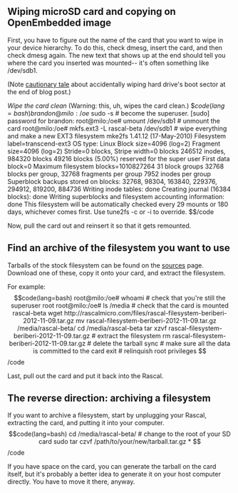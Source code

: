 ## Wiping microSD card and copying on OpenEmbedded image ##

First, you have to figure out the name of the card that you want to wipe in your device hierarchy. To do this, check dmesg, insert the card, and then check dmesg again. The new text that shows up at the end should tell you where the card you inserted was mounted-- it's often something like /dev/sdb1.

(Note [cautionary tale][1] about accidentally wiping hard drive's boot sector at the end of blog post.)

*Wipe the card clean*
(Warning: this, uh, wipes the card clean.)
$$code(lang=bash)
brandon@milo:/oe$ sudo -s # become the superuser.
[sudo] password for brandon: 
root@milo:/oe# umount /dev/sdb1 # unmount the card
root@milo:/oe# mkfs.ext3 -L rascal-beta /dev/sdb1 # wipe everything and make a new EXT3 filesystem
mke2fs 1.41.12 (17-May-2010)
Filesystem label=transcend-ext3
OS type: Linux
Block size=4096 (log=2)
Fragment size=4096 (log=2)
Stride=0 blocks, Stripe width=0 blocks
246512 inodes, 984320 blocks
49216 blocks (5.00%) reserved for the super user
First data block=0
Maximum filesystem blocks=1010827264
31 block groups
32768 blocks per group, 32768 fragments per group
7952 inodes per group
Superblock backups stored on blocks: 
    32768, 98304, 163840, 229376, 294912, 819200, 884736
Writing inode tables: done
Creating journal (16384 blocks): done
Writing superblocks and filesystem accounting information: done
This filesystem will be automatically checked every 29 mounts or
180 days, whichever comes first.  Use tune2fs -c or -i to override.
$$/code

Now, pull the card out and reinsert it so that it gets remounted.

## Find an archive of the filesystem you want to use ##

Tarballs of the stock filesystem can be found on the [sources][2] page. Download one of these, copy it onto your card, and extract the filesystem.

For example:
$$code(lang=bash)
root@milo:/oe# whoami # check that you're still the superuser
root
root@milo:/oe# ls /media # check that the card is mounted
rascal-beta
wget http://rascalmicro.com/files/rascal-filesystem-beriberi-2012-11-09.tar.gz
mv rascal-filesystem-beriberi-2012-11-09.tar.gz /media/rascal-beta/
cd /media/rascal-beta
tar xzvf rascal-filesystem-beriberi-2012-11-09.tar.gz # extract the filesystem
rm rascal-filesystem-beriberi-2012-11-09.tar.gz # delete the tarball
sync # make sure all the data is committed to the card
exit # relinquish root privileges
$$/code

Last, pull out the card and put it back into the Rascal.

## The reverse direction: archiving a filesystem ##

If you want to archive a filesystem, start by unplugging your Rascal, extracting the card, and putting it into your computer.
$$code(lang=bash)
cd /media/rascal-beta/ # change to the root of your SD card
sudo tar czvf /path/to/your/new/tarball.tar.gz *
$$/code

If you have space on the card, you can generate the tarball on the card itself, but it's probably a better idea to generate it on your host computer directly. You have to move it there, anyway.

[1]: /blog/2010/10/18/adding-a-microsd-card-to-the-rascal/
[2]: /docs/sources.html
